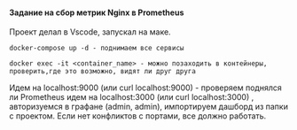 #### Задание на сбор метрик Nginx в Prometheus

Проект делал в Vscode, запускал на маке.

```
docker-compose up -d - поднимаем все сервисы

docker exec -it <container_name> - можно позаходить в контейнеры, проверить,где это возможно, видят ли друг друга
```

Идем на localhost:9000 (или curl localhost:9000) - проверяем поднялся ли Prometheus
идем на localhost:3000 (или curl localhost:3000) , авторизуемся в графане (admin, admin), импортируем дашборд из папки с проектом.
Если нет конфликтов с портами, все должно работать.
